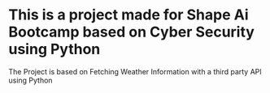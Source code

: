 # This is a project made for Shape Ai Bootcamp based on Cyber Security using Python
The Project is based on Fetching Weather Information with a third party API using Python 
